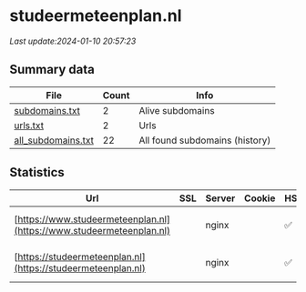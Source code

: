 # studeermeteenplan.nl
*Last update:2024-01-10 20:57:23*
## Summary data
| File       | Count | Info |
|------------|-------|------|
|[subdomains.txt](/data/studeermeteenplan/subdomains.txt)|2|Alive subdomains|
|[urls.txt](/data/studeermeteenplan/urls.txt)|2|Urls|
|[all_subdomains.txt](/data/studeermeteenplan/all_subdomains.txt)|22|All found subdomains (history)|
## Statistics
| Url | SSL | Server | Cookie | HSTS | CSP | XFO | XXP | RP | Tech |
|------------|-------|------|------|------|------|------|------|------|------|
|[https://www.studeermeteenplan.nl](https://www.studeermeteenplan.nl)| |nginx| |:white_check_mark: |:warning: |:white_check_mark: |:white_check_mark: |:white_check_mark: |Apache HTTP Server:2...|
|[https://studeermeteenplan.nl](https://studeermeteenplan.nl)| |nginx| |:white_check_mark: |:warning: |:white_check_mark: |:white_check_mark: |:white_check_mark: |Apache HTTP Server:2...|